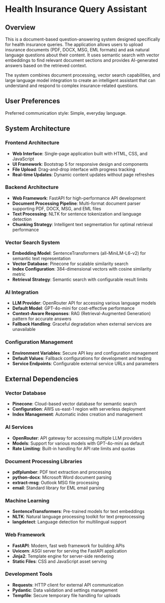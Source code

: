 # Health Insurance Query Assistant

## Overview

This is a document-based question-answering system designed specifically for health insurance queries. The application allows users to upload insurance documents (PDF, DOCX, MSG, EML formats) and ask natural language questions about their content. It uses semantic search with vector embeddings to find relevant document sections and provides AI-generated answers based on the retrieved context.

The system combines document processing, vector search capabilities, and large language model integration to create an intelligent assistant that can understand and respond to complex insurance-related questions.

## User Preferences

Preferred communication style: Simple, everyday language.

## System Architecture

### Frontend Architecture
- **Web Interface**: Single-page application built with HTML, CSS, and JavaScript
- **UI Framework**: Bootstrap 5 for responsive design and components
- **File Upload**: Drag-and-drop interface with progress tracking
- **Real-time Updates**: Dynamic content updates without page refreshes

### Backend Architecture
- **Web Framework**: FastAPI for high-performance API development
- **Document Processing Pipeline**: Multi-format document parser supporting PDF, DOCX, MSG, and EML files
- **Text Processing**: NLTK for sentence tokenization and language detection
- **Chunking Strategy**: Intelligent text segmentation for optimal retrieval performance

### Vector Search System
- **Embedding Model**: SentenceTransformers (all-MiniLM-L6-v2) for semantic text representation
- **Vector Database**: Pinecone for scalable similarity search
- **Index Configuration**: 384-dimensional vectors with cosine similarity metric
- **Retrieval Strategy**: Semantic search with configurable result limits

### AI Integration
- **LLM Provider**: OpenRouter API for accessing various language models
- **Default Model**: GPT-4o-mini for cost-effective performance
- **Context-Aware Responses**: RAG (Retrieval-Augmented Generation) pattern for accurate answers
- **Fallback Handling**: Graceful degradation when external services are unavailable

### Configuration Management
- **Environment Variables**: Secure API key and configuration management
- **Default Values**: Fallback configurations for development and testing
- **Service Endpoints**: Configurable external service URLs and parameters

## External Dependencies

### Vector Database
- **Pinecone**: Cloud-based vector database for semantic search
- **Configuration**: AWS us-east-1 region with serverless deployment
- **Index Management**: Automatic index creation and management

### AI Services
- **OpenRouter**: API gateway for accessing multiple LLM providers
- **Models**: Support for various models with GPT-4o-mini as default
- **Rate Limiting**: Built-in handling for API rate limits and quotas

### Document Processing Libraries
- **pdfplumber**: PDF text extraction and processing
- **python-docx**: Microsoft Word document parsing
- **extract-msg**: Outlook MSG file processing
- **email**: Standard library for EML email parsing

### Machine Learning
- **SentenceTransformers**: Pre-trained models for text embeddings
- **NLTK**: Natural language processing toolkit for text preprocessing
- **langdetect**: Language detection for multilingual support

### Web Framework
- **FastAPI**: Modern, fast web framework for building APIs
- **Uvicorn**: ASGI server for serving the FastAPI application
- **Jinja2**: Template engine for server-side rendering
- **Static Files**: CSS and JavaScript asset serving

### Development Tools
- **Requests**: HTTP client for external API communication
- **Pydantic**: Data validation and settings management
- **Tempfile**: Secure temporary file handling for uploads